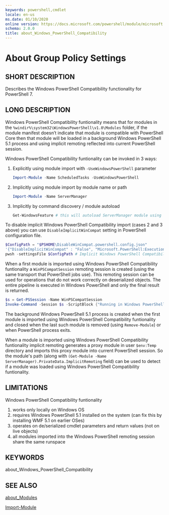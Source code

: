 ```yaml
---
keywords: powershell,cmdlet
locale: en-us
ms.date: 01/10/2020
online version: https://docs.microsoft.com/powershell/module/microsoft.powershell.core/about/about_windows_powershell_compatibility?view=powershell-7&WT.mc_id=ps-gethelp
schema: 2.0.0
title: about_Windows_PowerShell_Compatibility
---
```

# About Group Policy Settings

## SHORT DESCRIPTION

Describes the Windows PowerShell Compatibility functionality for PowerShell 7.

## LONG DESCRIPTION

Windows PowerShell Compatibility funtionality means that for modules in
the `%windir%\system32\WindowsPowerShell\v1.0\Modules` folder,
if the module manifest doesn’t indicate that module is compatible with
PowerShell Core then that module will be loaded in a background
Windows PowerShell 5.1 process and using implicit remoting reflected
into current PowerShell session.

Windows PowerShell Compatibility funtionality can be invoked in 3 ways:

1. Explicitly using module import with `-UseWindowsPowerShell` parameter

   ```powershell
   Import-Module -Name ScheduledTasks -UseWindowsPowerShell
   ```

1. Implicitly using module import by module name or path

   ```powershell
   Import-Module -Name ServerManager
   ```

1. Implicitly by command discovery / module autoload

   ```powershell
   Get-WindowsFeature # this will autoload ServerManager module using Windows PowerShell Compatibility
   ```

To disable implicit Windows PowerShell Compatibility import (cases 2 and 3 above)
you can use `DisableImplicitWinCompat` setting in PowerShell configuration file.

```powershell
$ConfigPath = "$PSHOME\DisableWinCompat.powershell.config.json"
'{"DisableImplicitWinCompat" : "False", "Microsoft.PowerShell:ExecutionPolicy": "RemoteSigned"}' | Out-File -Force $ConfigPath
pwsh -settingsFile $ConfigPath # Implicit Windows PowerShell Compatibility funtionality is Disabled in this PowerShell
```

When a first module is imported using Windows PowerShell Compatibility funtionality
a `WinPSCompatSession` remoting session is created (using the same transport that
PowerShell jobs use). This remoting session can be used for operations that
do not work correctly on deserialized objects. The entire pipeline is executed
in Windows PowerShell and only the final result is returned.

```powershell
$s = Get-PSSession -Name WinPSCompatSession
Invoke-Command -Session $s -ScriptBlock {"Running in Windows PowerShell version $($PSVersionTable.PSVersion)";<#Get-WinPSLiveObject | Set-WinPSLiveObject#>}
```

The background Windows PowerShell 5.1 process is created when the first module
is imported using Windows PowerShell Compatibility funtionality and closed
when the last such module is removed (using `Remove-Module`) or when
PowerShell process exits.

When a module is imported using Windows PowerShell Compatibility funtionality
implicit remoting generates a proxy module in user `$env:Temp` directory
and imports this proxy module into current PowerShell session.
So the module's path (along with `(Get-Module -Name ServerManager).PrivateData.ImplicitRemoting`
field) can be used to detect if a module was loaded using Windows PowerShell
Compatibility funtionality.

## LIMITATIONS

Windows PowerShell Compatibility funtionality

1. works only locally on Windows OS
1. requires Windows PowerShell 5.1 installed on the system
   (can fix this by installing WMF 5.1 on earlier OSes)
1. operates on de/serialized cmdlet parameters and return values (not on live objects)
1. all modules imported into the Windows PowerShell remoting session share the same runspace

## KEYWORDS

about_Windows_PowerShell_Compatibility

## SEE ALSO

[about_Modules](about_Modules.md)

[Import-Module](../Import-Module.md)
